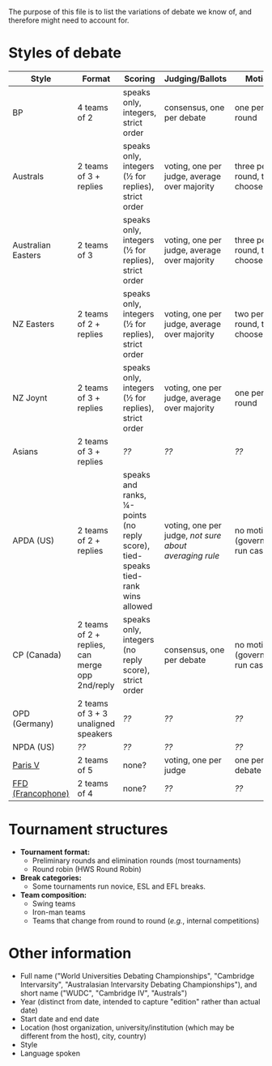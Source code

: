 The purpose of this file is to list the variations of debate we know of, and therefore might need to account for.

Styles of debate
================

Style | Format | Scoring | Judging/Ballots | Motions
-----|------------|-------------|------------|-----------
BP | 4 teams of 2 | speaks only, integers, strict order | consensus, one per debate | one per round
Australs | 2 teams of 3 + replies | speaks only, integers (½ for replies), strict order | voting, one per judge, average over majority | three per round, teams choose
Australian Easters | 2 teams of 3 | speaks only, integers (½ for replies), strict order | voting, one per judge, average over majority | three per round, teams choose
NZ Easters | 2 teams of 2 + replies | speaks only, integers (½ for replies), strict order | voting, one per judge, average over majority | two per round, teams choose
NZ Joynt | 2 teams of 3 + replies | speaks only, integers (½ for replies), strict order | voting, one per judge, average over majority | one per round
Asians | 2 teams of 3 + replies | _??_ | _??_ | _??_ 
APDA (US) | 2 teams of 2 + replies | speaks and ranks, ¼-points (no reply score), tied-speaks tied-rank wins allowed | voting, one per judge, _not sure about averaging rule_ | no motions (governments run cases)
CP (Canada) | 2 teams of 2 + replies, can merge opp 2nd/reply | speaks only, integers (no reply score), strict order | consensus, one per debate | no motions (governments run cases)
OPD (Germany) | 2 teams of 3 + 3 unaligned speakers | _??_ | _??_ | _??_
NPDA (US) |  _??_ | _??_ | _??_  | _??_
[Paris V](http://www.frenchdebatingassociation.fr/debating-rules/) | 2 teams of 5 | none? | voting, one per judge | one per debate
[FFD (Francophone)](http://www.ffdebat.org/le-debat-ffd/) | 2 teams of 4 | none? | _??_ | _??_

Tournament structures
=====================
- **Tournament format:**
  - Preliminary rounds and elimination rounds (most tournaments)
  - Round robin (HWS Round Robin)
- **Break categories:**
  - Some tournaments run novice, ESL and EFL breaks.
- **Team composition:**
  - Swing teams
  - Iron-man teams
  - Teams that change from round to round (_e.g._, internal competitions)

Other information
=================
- Full name ("World Universities Debating Championships", "Cambridge Intervarsity", "Australasian Intervarsity Debating Championships"), and short name ("WUDC", "Cambridge IV", "Australs")
- Year (distinct from date, intended to capture "edition" rather than actual date)
- Start date and end date
- Location (host organization, university/institution (which may be different from the host), city, country)
- Style
- Language spoken
